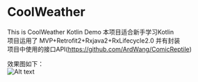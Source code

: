 # CoolWeather
This is CoolWeather Kotlin Demo
本项目适合新手学习Kotlin<br/>
项目运用了 MVP+Retrofit2+Rxjava2+RxLifecycle2.0 并有封装<br/>
项目中使用的接口API(https://github.com/ArdWang/ComicReptile)

效果图如下：<br/>
![Alt text](https://github.com/ArdWang/CoolWeather/blob/master/app/src/main/gif/QQ20180824-111300.gif)

